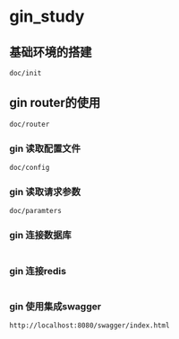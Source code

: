 # gin_study

## 基础环境的搭建
```
doc/init
```
## gin router的使用
```
doc/router
```

### gin 读取配置文件

```
doc/config
```

### gin 读取请求参数
```
doc/paramters
```
### gin 连接数据库
```

```

### gin 连接redis
```

```
### gin 使用集成swagger
```
http://localhost:8080/swagger/index.html

```
